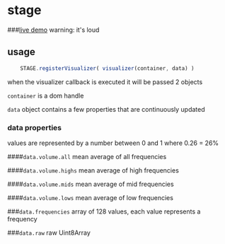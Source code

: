 stage
=====

###[live demo](http://olivierrr.github.io/stage/#electricmantis/flips-and-flops-drips-and-1)
warning: it's loud

## usage

```js
	STAGE.registerVisualizer( visualizer(container, data) )
```

when the visualizer callback is executed it will be passed 2 objects

```container``` is a dom handle

```data``` object contains a few properties that are continuously updated

### data properties

values are represented by a number between 0 and 1 where 0.26 = 26%

####```data.volume.all``` 
mean average of all frequencies

####```data.volume.highs``` 
mean average of high frequencies

####```data.volume.mids``` 
mean average of mid frequencies

####```data.volume.lows``` 
mean average of low frequencies


###```data.frequencies```
array of 128 values, each value represents a frequency

###```data.raw```
raw Uint8Array

